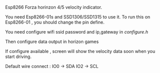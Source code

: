 Esp8266 Forza horinzon 4/5 velocity indicator.

You need Esp8266-01s and SSD1306/SSD1315 to use it.
To run this on Esp8266-01 , you should change the pin define.

You need configure wifi ssid password and ip,gateway in *configure.h*

Then configure data output in horizon games

If configure available , screen will show the velocity data soon when you start driving.

Default wire connect : IO0 -> SDA    IO2 -> SCL  

